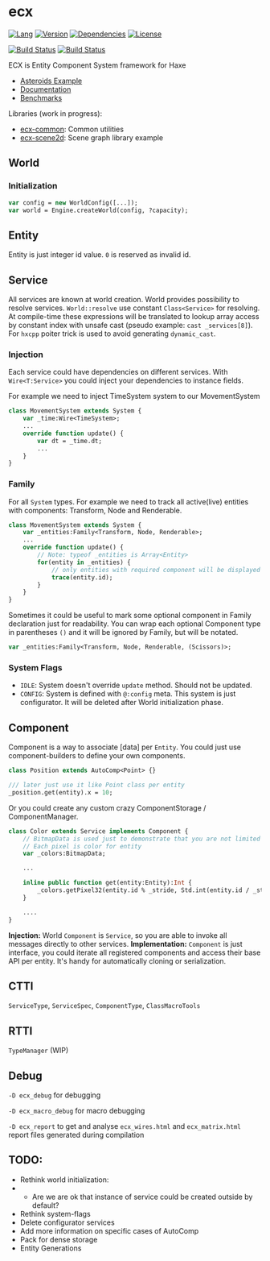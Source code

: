 # ecx

[![Lang](https://img.shields.io/badge/language-haxe-orange.svg)](http://haxe.org)
[![Version](https://img.shields.io/badge/version-v0.1.1-green.svg)](https://github.com/eliasku/ecx)
[![Dependencies](https://img.shields.io/badge/dependencies-none-green.svg)](https://github.com/eliasku/ecx/blob/master/haxelib.json)
[![License](https://img.shields.io/badge/license-MIT-blue.svg)](http://opensource.org/licenses/MIT)

[![Build Status](https://travis-ci.org/eliasku/ecx.svg?branch=develop)](https://travis-ci.org/eliasku/ecx)
[![Build Status](https://ci.appveyor.com/api/projects/status/t0ql3d9hjp5f72jt?svg=true)](https://ci.appveyor.com/project/eliasku/ecx)

ECX is Entity Component System framework for Haxe

- [Asteroids Example](https://github.com/eliasku/ecx-richardlord-asteroids)
- [Documentation](https://eliasku.github.io/ecx/api-minimal)
- [Benchmarks](https://github.com/eliasku/ecx-benchmarks)

Libraries (work in progress):
- [ecx-common](https://github.com/eliasku/ecx-common): Common utilities
- [ecx-scene2d](https://github.com/eliasku/ecx-scene2d): Scene graph library example

## World

### Initialization

```haxe
var config = new WorldConfig([...]);
var world = Engine.createWorld(config, ?capacity);
```

## Entity

Entity is just integer id value. `0` is reserved as invalid id.

## Service

All services are known at world creation. World provides possibility to resolve services. `World::resolve` use constant `Class<Service>` for resolving. At compile-time these expressions will be translated to lookup array access by constant index with unsafe cast (pseudo example: `cast _services[8]`). For `hxcpp` poiter trick is used to avoid generating `dynamic_cast`.

### Injection

Each service could have dependencies on different services. With `Wire<T:Service>` you could inject your dependencies to instance fields.

For example we need to inject TimeSystem system to our MovementSystem

```haxe
class MovementSystem extends System {
    var _time:Wire<TimeSystem>;
    ...
    override function update() {
        var dt = _time.dt;
        ...
    }
}
```

### Family

For all `System` types.
For example we need to track all active(live) entities with components: Transform, Node and Renderable.

```haxe
class MovementSystem extends System {
    var _entities:Family<Transform, Node, Renderable>;
    ...
    override function update() {
        // Note: typeof _entities is Array<Entity>
        for(entity in _entities) {
            // only entities with required component will be displayed
            trace(entity.id);
        }
    }
}
```

Sometimes it could be useful to mark some optional component in Family declaration just for readability.
You can wrap each optional Component type in parentheses `()` and it will be ignored by Family, but
will be notated.

```haxe
var _entities:Family<Transform, Node, Renderable, (Scissors)>;
```

### System Flags

* `IDLE`: System doesn't override `update` method. Should not be updated.
* `CONFIG`: System is defined with `@:config` meta. This system is just configurator. It will be deleted after World initialization phase.

## Component

Component is a way to associate [data] per `Entity`. You could just use component-builders to define your own components.

```haxe
class Position extends AutoComp<Point> {}

/// later just use it like Point class per entity
_position.get(entity).x = 10;
```

Or you could create any custom crazy ComponentStorage / ComponentManager.

```haxe
class Color extends Service implements Component {
    // BitmapData is used just to demonstrate that you are not limited to anything to store <component data> per <entity>
    // Each pixel is color for entity
    var _colors:BitmapData;

    ...

    inline public function get(entity:Entity):Int {
        _colors.getPixel32(entity.id % _stride, Std.int(entity.id / _stride));
    }

    ....
}
```

**Injection:** World `Component` is `Service`, so you are able to invoke all messages directly to other services.
**Implementation:** `Component` is just interface, you could iterate all registered components and access their base API per entity. It's handy for automatically cloning or serialization.

## CTTI
`ServiceType`, `ServiceSpec`, `ComponentType`, `ClassMacroTools`

## RTTI
`TypeManager` (WIP)

## Debug

`-D ecx_debug` for debugging

`-D ecx_macro_debug` for macro debugging

`-D ecx_report` to get and analyse `ecx_wires.html` and `ecx_matrix.html` report files generated during compilation

## TODO:

- Rethink world initialization:
- - Are we are ok that instance of service could be created outside by default?
- Rethink system-flags
- Delete configurator services
- Add more information on specific cases of AutoComp<T>
- Pack<T> for dense storage
- Entity Generations

